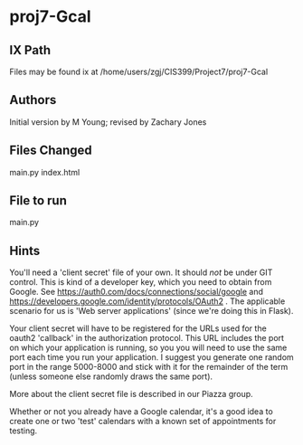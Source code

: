 # proj7-Gcal

## IX Path

Files may be found ix at /home/users/zgj/CIS399/Project7/proj7-Gcal

## Authors 

Initial version by M Young; revised by Zachary Jones 

## Files Changed

main.py
index.html

## File to run

main.py



## Hints

You'll need a 'client secret' file of your own.  It should *not* be
under GIT control.  This is kind of a
developer key, which you need to obtain from Google.  See
https://auth0.com/docs/connections/social/google and
https://developers.google.com/identity/protocols/OAuth2 .
The applicable scenario for us is 'Web server applications'  (since
we're doing this in Flask).  

Your client secret will have to be registered for the URLs used for 
the oauth2 'callback' in the authorization protocol.  This URL includes
the port on which your application is running, so you you will need to 
use the same port each time you run your application.  I suggest you 
generate one random port in the range 5000-8000 and stick with it for the 
remainder of the term (unless someone else randomly draws the same port). 

More about the client secret file is described in our Piazza group. 

Whether or not you already have a Google calendar, it's a good idea to
create one or two 'test' calendars with a known set of appointments
for testing.









